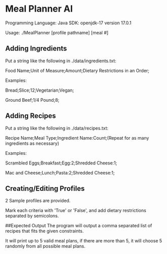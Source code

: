 # Meal Planner AI
Programming Language: Java
SDK: openjdk-17 version 17.0.1

Usage: ./MealPlanner [profile pathname] [meal #]

## Adding Ingredients
Put a string like the following in ./data/ingredients.txt:

Food Name;Unit of Measure;Amount;Dietary Restrictions in an Order;


Examples:

Bread;Slice;12;Vegetarian;Vegan;

Ground Beef;1/4 Pound;8;

## Adding Recipes
Put a string like the following in ./data/recipes.txt:

Recipe Name;Meal Type;Ingredient Name:Count;(Repeat for as many ingredients as necessary)


Examples:

Scrambled Eggs;Breakfast;Egg:2;Shredded Cheese:1;

Mac and Cheese;Lunch;Pasta:2;Shredded Cheese:1;

## Creating/Editing Profiles
2 Sample profiles are provided.

Mark each criteria with 'True' or 'False', and add dietary restrictions separated by semicolons.

##Expected Output
The program will output a comma separated list of recipes that fits the given constraints.

It will print up to 5 valid meal plans, if there are more than 5, it will choose 5 randomly from
all possible meal plans.